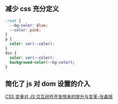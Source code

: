 ## 减少 css 充分定义

```css
:root {
  --bg-color: blue;
  --color: pink;
}
p {
  color: var(--color);
}
div {
  color: var(--color);
  background-color(--bg-color);
}
```

## 简化了 js 对 dom 设置的介入

[CSS 变量对 JS 交互组件开发带来的提升与变革-张鑫旭](https://www.zhangxinxu.com/wordpress/2020/07/css-var-improve-components/)
